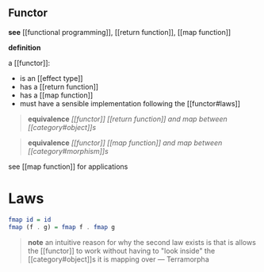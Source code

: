 ## Functor

**see** [[functional programming]], [[return function]], [[map function]]

**definition**

a [[functor]]:

- is an [[effect type]]
- has a [[return function]]
- has a [[map function]]
- must have a sensible implementation following the [[functor#laws]]

> **equivalence** _[[functor]] [[return function]] and map between [[category#object]]s_

> **equivalence** _[[functor]] [[map function]] and map between [[category#morphism]]s_

see [[map function]] for applications

# Laws

```haskell
fmap id = id
fmap (f . g) = fmap f . fmap g
```

> **note** an intuitive reason for why the second law exists is that is allows the [[functor]] to work without having to "look inside" the [[category#object]]s it is mapping over &mdash; Terramorpha
